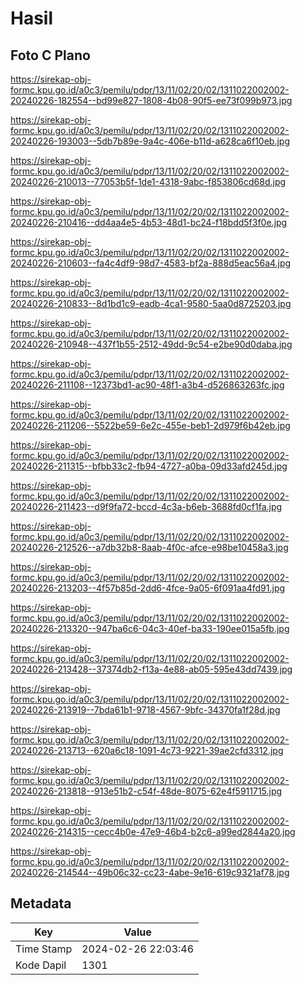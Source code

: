 # Hasil

## Foto C Plano

https://sirekap-obj-formc.kpu.go.id/a0c3/pemilu/pdpr/13/11/02/20/02/1311022002002-20240226-182554--bd99e827-1808-4b08-90f5-ee73f099b973.jpg

https://sirekap-obj-formc.kpu.go.id/a0c3/pemilu/pdpr/13/11/02/20/02/1311022002002-20240226-193003--5db7b89e-9a4c-406e-b11d-a628ca6f10eb.jpg

https://sirekap-obj-formc.kpu.go.id/a0c3/pemilu/pdpr/13/11/02/20/02/1311022002002-20240226-210013--77053b5f-1de1-4318-9abc-f853806cd68d.jpg

https://sirekap-obj-formc.kpu.go.id/a0c3/pemilu/pdpr/13/11/02/20/02/1311022002002-20240226-210416--dd4aa4e5-4b53-48d1-bc24-f18bdd5f3f0e.jpg

https://sirekap-obj-formc.kpu.go.id/a0c3/pemilu/pdpr/13/11/02/20/02/1311022002002-20240226-210603--fa4c4df9-98d7-4583-bf2a-888d5eac56a4.jpg

https://sirekap-obj-formc.kpu.go.id/a0c3/pemilu/pdpr/13/11/02/20/02/1311022002002-20240226-210833--8d1bd1c9-eadb-4ca1-9580-5aa0d8725203.jpg

https://sirekap-obj-formc.kpu.go.id/a0c3/pemilu/pdpr/13/11/02/20/02/1311022002002-20240226-210948--437f1b55-2512-49dd-9c54-e2be90d0daba.jpg

https://sirekap-obj-formc.kpu.go.id/a0c3/pemilu/pdpr/13/11/02/20/02/1311022002002-20240226-211108--12373bd1-ac90-48f1-a3b4-d526863263fc.jpg

https://sirekap-obj-formc.kpu.go.id/a0c3/pemilu/pdpr/13/11/02/20/02/1311022002002-20240226-211206--5522be59-6e2c-455e-beb1-2d979f6b42eb.jpg

https://sirekap-obj-formc.kpu.go.id/a0c3/pemilu/pdpr/13/11/02/20/02/1311022002002-20240226-211315--bfbb33c2-fb94-4727-a0ba-09d33afd245d.jpg

https://sirekap-obj-formc.kpu.go.id/a0c3/pemilu/pdpr/13/11/02/20/02/1311022002002-20240226-211423--d9f9fa72-bccd-4c3a-b6eb-3688fd0cf1fa.jpg

https://sirekap-obj-formc.kpu.go.id/a0c3/pemilu/pdpr/13/11/02/20/02/1311022002002-20240226-212526--a7db32b8-8aab-4f0c-afce-e98be10458a3.jpg

https://sirekap-obj-formc.kpu.go.id/a0c3/pemilu/pdpr/13/11/02/20/02/1311022002002-20240226-213203--4f57b85d-2dd6-4fce-9a05-6f091aa4fd91.jpg

https://sirekap-obj-formc.kpu.go.id/a0c3/pemilu/pdpr/13/11/02/20/02/1311022002002-20240226-213320--947ba6c6-04c3-40ef-ba33-190ee015a5fb.jpg

https://sirekap-obj-formc.kpu.go.id/a0c3/pemilu/pdpr/13/11/02/20/02/1311022002002-20240226-213428--37374db2-f13a-4e88-ab05-595e43dd7439.jpg

https://sirekap-obj-formc.kpu.go.id/a0c3/pemilu/pdpr/13/11/02/20/02/1311022002002-20240226-213919--7bda61b1-9718-4567-9bfc-34370fa1f28d.jpg

https://sirekap-obj-formc.kpu.go.id/a0c3/pemilu/pdpr/13/11/02/20/02/1311022002002-20240226-213713--620a6c18-1091-4c73-9221-39ae2cfd3312.jpg

https://sirekap-obj-formc.kpu.go.id/a0c3/pemilu/pdpr/13/11/02/20/02/1311022002002-20240226-213818--913e51b2-c54f-48de-8075-62e4f5911715.jpg

https://sirekap-obj-formc.kpu.go.id/a0c3/pemilu/pdpr/13/11/02/20/02/1311022002002-20240226-214315--cecc4b0e-47e9-46b4-b2c6-a99ed2844a20.jpg

https://sirekap-obj-formc.kpu.go.id/a0c3/pemilu/pdpr/13/11/02/20/02/1311022002002-20240226-214544--49b06c32-cc23-4abe-9e16-619c9321af78.jpg


## Metadata

| Key        | Value               |
| ---------- | ------------------- |
| Time Stamp | 2024-02-26 22:03:46 |
| Kode Dapil | 1301                |



